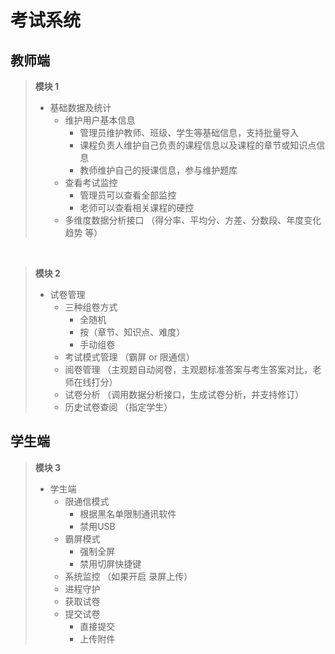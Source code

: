 # 考试系统

## 教师端

>**模块 1**
>* 基础数据及统计
>   - 维护用户基本信息
>      - 管理员维护教师、班级、学生等基础信息，支持批量导入
>      - 课程负责人维护自己负责的课程信息以及课程的章节或知识点信息
>      - 教师维护自己的授课信息，参与维护题库
>   - 查看考试监控
>      - 管理员可以查看全部监控
>      - 老师可以查看相关课程的硬控
>   - 多维度数据分析接口 （得分率、平均分、方差、分数段、年度变化趋势 等）

<br/>

>**模块 2**
>* 试卷管理
>   - 三种组卷方式
>      - 全随机
>      - 按（章节、知识点、难度）
>      - 手动组卷
>   - 考试模式管理 （霸屏 or 限通信）
>   - 阅卷管理 （主观题自动阅卷，主观题标准答案与考生答案对比，老师在线打分）
>   - 试卷分析 （调用数据分析接口，生成试卷分析，并支持修订）
>   - 历史试卷查阅 （指定学生）

## 学生端
>**模块 3**
>* 学生端
>   - 限通信模式
>      - 根据黑名单限制通讯软件
>      - 禁用USB 
>   - 霸屏模式
>      - 强制全屏
>      - 禁用切屏快捷键
>   - 系统监控 （如果开启 录屏上传）
>   - 进程守护
>   - 获取试卷
>   - 提交试卷
>      - 直接提交
>      - 上传附件

